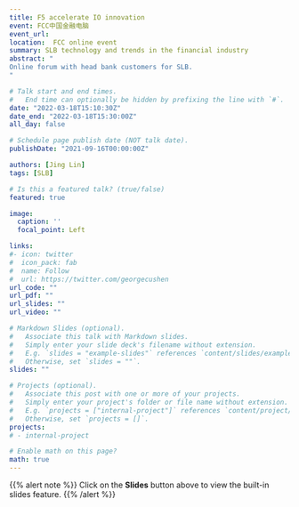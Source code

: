 ```yaml
---
title: F5 accelerate IO innovation
event: FCC中国金融电脑
event_url: 
location:  FCC online event
summary: SLB technology and trends in the financial industry
abstract: "
Online forum with head bank customers for SLB.
"

# Talk start and end times.
#   End time can optionally be hidden by prefixing the line with `#`.
date: "2022-03-18T15:10:30Z"
date_end: "2022-03-18T15:30:00Z"
all_day: false

# Schedule page publish date (NOT talk date).
publishDate: "2021-09-16T00:00:00Z"

authors: [Jing Lin]
tags: [SLB]

# Is this a featured talk? (true/false)
featured: true

image:
  caption: ''
  focal_point: Left

links:
#- icon: twitter
#  icon_pack: fab
#  name: Follow
#  url: https://twitter.com/georgecushen
url_code: ""
url_pdf: ""
url_slides: ""
url_video: ""

# Markdown Slides (optional).
#   Associate this talk with Markdown slides.
#   Simply enter your slide deck's filename without extension.
#   E.g. `slides = "example-slides"` references `content/slides/example-slides.md`.
#   Otherwise, set `slides = ""`.
slides: ""

# Projects (optional).
#   Associate this post with one or more of your projects.
#   Simply enter your project's folder or file name without extension.
#   E.g. `projects = ["internal-project"]` references `content/project/deep-learning/index.md`.
#   Otherwise, set `projects = []`.
projects:
# - internal-project

# Enable math on this page?
math: true
---
```


{{% alert note %}}
Click on the **Slides** button above to view the built-in slides feature.
{{% /alert %}}

